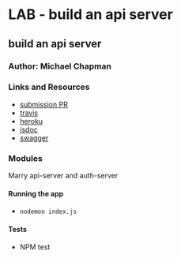 # LAB - build an api server

## build an api server

### Author: Michael Chapman

### Links and Resources
* [submission PR](https://github.com/michaelchapman-401-advanced-javascript/build-an-api-server/pull/1)
* [travis](https://travis-ci.org/michaelchapman-401-advanced-javascript/build-an-api-server)
* [heroku](https://pacific-ocean-29112.herokuapp.com)
* [jsdoc](http://localhost:3002/)
* [swagger](http://localhost:3002/api-docs)

### Modules
Marry api-server and auth-server

#### Running the app
* `nodemon index.js`
  
#### Tests
* NPM test

